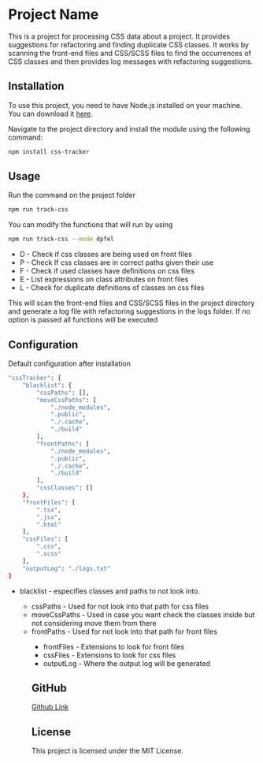 # Project Name

This is a project for processing CSS data about a project. It provides suggestions for refactoring and finding duplicate CSS classes. It works by scanning the front-end files and CSS/SCSS files to find the occurrences of CSS classes and then provides log messages with refactoring suggestions.

## Installation

To use this project, you need to have Node.js installed on your machine. You can download it [here](https://nodejs.org/).

Navigate to the project directory and install the module using the following command:

```bash
npm install css-tracker
```

## Usage

Run the command on the project folder

```bash
npm run track-css
```

You can modify the functions that will run by using

```bash
npm run track-css --mode dpfel
```

<ul>
    <li>D - Check if css classes are being used on front files</li>
    <li>P - Check If css classes are in correct paths given their use</li>
    <li>F - Check if used classes have definitions on css files</li>
    <li>E - List expressions on class attributes on front files</li>
    <li>L - Check for duplicate definitions of classes on css files</li>
</ul>

This will scan the front-end files and CSS/SCSS files in the project directory and generate a log file with refactoring suggestions in the logs folder.
If no option is passed all functions will be executed

## Configuration

Default configuration after installation

```bash
"cssTracker": {
    "blacklist": {
        "cssPaths": [],
        "moveCssPaths": [
            "./node_modules",
            ".public",
            "./.cache",
            "./build"
        ],
        "frontPaths": [
            "./node_modules",
            ".public",
            "./.cache",
            "./build"
        ],
        "cssClasses": []
    },
    "frontFiles": [
        ".tsx",
        ".jsx",
        ".html"
    ],
    "cssFiles": [
        ".css",
        ".scss"
    ],
    "outputLog": "./logs.txt"
}
```
<ul>
    <li>blacklist - especifies classes and paths to not look into.</li>
    <ul>
        <li>cssPaths - Used for not look into that path for css files</li>
        <li>moveCssPaths - Used in case you want check the classes inside but not considering move them from there</li>
        <li>frontPaths - Used for not look into that path for front files</li>
    <ul>
    <li>frontFiles - Extensions to look for front files</li>
    <li>cssFiles - Extensions to look for css files</li>
    <li>outputLog - Where the output log will be generated</li>
</ul>

## GitHub

[Github Link](https://github.com/Raprogue/CssTracker)

## License

This project is licensed under the MIT License.
